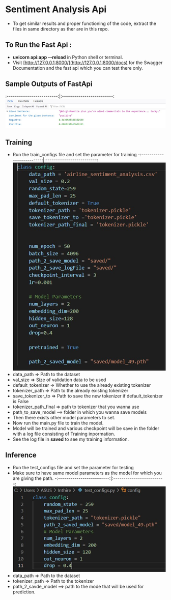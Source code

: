 # Sentiment Analysis Api
- To get similar results and proper functioning of the code, extract the files in same directory as ther are in this repo.
## To Run the Fast Api : 
- **uvicorn api:app --reload** in Python shell or terminal.
-  Visit [http://127.0.0.1:8000/](http://127.0.0.1:8000/docs) for the Swagger Documentation and the fast api which you can test there only.


## Sample Outputs of FastApi    
:-------------------------:|:-------------------------:
![](https://github.com/aayush9753/sentiment_analysis_api/blob/main/repo_images/output_example.jpg)

## Training
- Run the train_configs file and set the parameter for training
-:-------------------------:|:-------------------------:
![](https://github.com/aayush9753/sentiment_analysis_api/blob/main/repo_images/train_configs.jpg)
- data_path => Path to the dataset
- val_size => Size of validation data to be used
- default_tokenizer => Whether to use the already existing tokenizer
- tokenizer_path => Path to the already existing tokenizer
- save_tokenizer_to => Path to save the new tokenizer if default_tokenizer is False
- tokenizer_path_final => path to tokenizer that you wanna use
- path_to_save_model ==> folder in which you wanna save models
- Then there exists other model parameters to set.
- Now run the main.py file to train the model.
- Model will be trained and various checkpoint will be save in the folder with a log file consisting of Training inpormation.
- See the log file in **saved** to see my training information.

## Inference
- Run the test_configs file and set the parameter for testing
- Make sure to have same model parameters as the model for which you are giving the path.
-:-------------------------:|:-------------------------:
![](https://github.com/aayush9753/sentiment_analysis_api/blob/main/repo_images/test_configs.jpg)
- data_path => Path to the dataset
- tokenizer_path => Path to the tokenizer
- path_2_savde_model ==> path to the mode that will be used for prediction.
